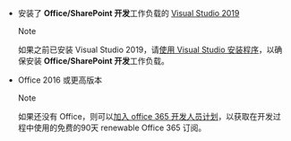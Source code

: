 - 安装了 **Office/SharePoint 开发**工作负载的 [Visual Studio 2019](https://www.visualstudio.com/vs/)

    > [!NOTE]
    > 如果之前已安装 Visual Studio 2019，请[使用 Visual Studio 安装程序](/visualstudio/install/modify-visual-studio)，以确保安装 **Office/SharePoint 开发**工作负载。 

- Office 2016 或更高版本

    > [!NOTE]
    > 如果还没有 Office，则可以[加入 office 365 开发人员计划](https://developer.microsoft.com/office/dev-program)，以获取在开发过程中使用的免费的90天 renewable Office 365 订阅。
